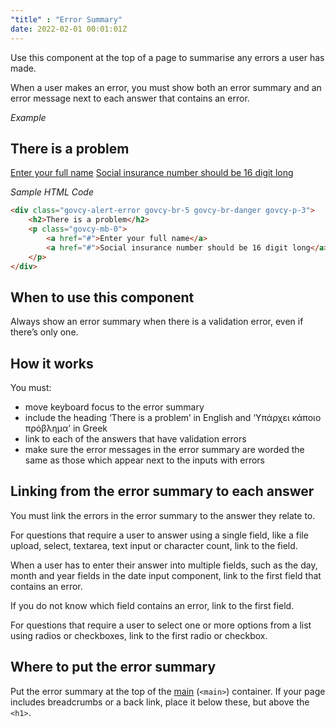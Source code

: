 ```yaml
---
"title" : "Error Summary"
date: 2022-02-01 00:01:01Z
---
```

Use this component at the top of a page to summarise any errors a user has made.

When a user makes an error, you must show both an error summary and an error message next to each answer that contains an error.

*Example*
<div class="govcy-container govcy-p-4  govcy-br-1 govcy-br-light govcy-mb-4">
<div class="row govcy-px-2">
    <div class="govcy-alert-error govcy-br-5 govcy-br-danger govcy-p-3">
        <h2>There is a problem</h2>
        <p class="govcy-mb-0">
            <a href="#">Enter your full name</a>
            <a href="#">Social insurance number should be 16 digit long</a>
        </p>
    </div>
</div>
</div>

*Sample HTML Code*
```html
<div class="govcy-alert-error govcy-br-5 govcy-br-danger govcy-p-3">
    <h2>There is a problem</h2>
    <p class="govcy-mb-0">
        <a href="#">Enter your full name</a>
        <a href="#">Social insurance number should be 16 digit long</a>
    </p>
</div>
```
## When to use this component
Always show an error summary when there is a validation error, even if there’s only one.

## How it works
You must:
- move keyboard focus to the error summary
- include the heading ‘There is a problem’ in English and ‘Υπάρχει κάποιο πρόβλημα’ in Greek
- link to each of the answers that have validation errors
- make sure the error messages in the error summary are worded the same as those which appear next to the inputs with errors

## Linking from the error summary to each answer
You must link the errors in the error summary to the answer they relate to.

For questions that require a user to answer using a single field, like a file upload, select, textarea, text input or character count, link to the field.

When a user has to enter their answer into multiple fields, such as the day, month and year fields in the date input component, link to the first field that contains an error.

If you do not know which field contains an error, link to the first field.

For questions that require a user to select one or more options from a list using radios or checkboxes, link to the first radio or checkbox.

## Where to put the error summary
Put the error summary at the top of the [main](../../styles/page_templates) (`<main>`) container. If your page includes breadcrumbs or a back link, place it below these, but above the `<h1>`.